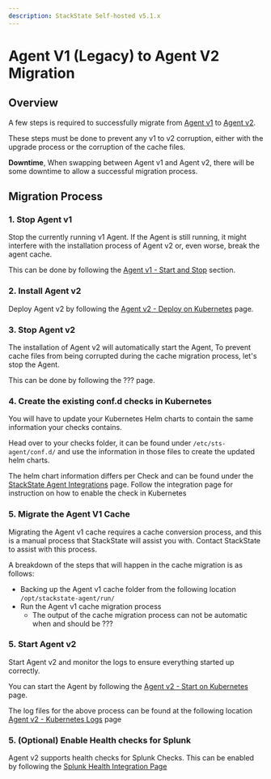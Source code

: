 ```yaml
---
description: StackState Self-hosted v5.1.x
---
```


# Agent V1 \(Legacy\) to Agent V2 Migration

## Overview

A few steps is required to successfully migrate from [Agent v1](/setup/agent/agent-v1.md) to [Agent v2](/setup/agent/about-stackstate-agent.md).

These steps must be done to prevent any v1 to v2 corruption, either with the upgrade process or the corruption of the cache files.

**Downtime**, When swapping between Agent v1 and Agent v2, there will be some downtime to allow a successful migration process.

## Migration Process

### 1. Stop Agent v1

Stop the currently running v1 Agent. If the Agent is still running, it might interfere with the installation process of Agent v2 or, even worse, break the agent cache.

This can be done by following the [Agent v1 - Start and Stop](/setup/agent/agent-v1.md#start--stop--restart-the-agent) section.

### 2. Install Agent v2

Deploy Agent v2 by following the [Agent v2 - Deploy on Kubernetes](/setup/agent/kubernetes.md) page.

### 3. Stop Agent v2

The installation of Agent v2 will automatically start the Agent, To prevent cache files from being corrupted during the
cache migration process, let's stop the Agent.

This can be done by following the ??? page.

### 4. Create the existing conf.d checks in Kubernetes

You will have to update your Kubernetes Helm charts to contain the same information your checks contains.

Head over to your checks folder, it can be found under `/etc/sts-agent/conf.d/` and use the information in those files to create the updated helm charts.

The helm chart information differs per Check and can be found under the [StackState Agent Integrations](/stackpacks/integrations) page. 
Follow the integration page for instruction on how to enable the check in Kubernetes


### 5. Migrate the Agent V1 Cache

Migrating the Agent v1 cache requires a cache conversion process, and this is a manual process that StackState will assist you with.
Contact StackState to assist with this process.

A breakdown of the steps that will happen in the cache migration is as follows:

- Backing up the Agent v1 cache folder from the following location `/opt/stackstate-agent/run/`
- Run the Agent v1 cache migration process
   - The output of the cache migration process can not be automatic when and should be ???

### 5. Start Agent v2

Start Agent v2 and monitor the logs to ensure everything started up correctly.

You can start the Agent by following the [Agent v2 - Start on Kubernetes](???) page.

The log files for the above process can be found at the following location [Agent v2 - Kubernetes Logs](/setup/agent/kubernetes.md#log-files) page

### 5. (Optional) Enable Health checks for Splunk

Agent v2 supports health checks for Splunk Checks. This can be enabled by following the [Splunk Health Integration Page](/stackpacks/integrations/splunk/splunk_health.md)
